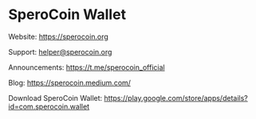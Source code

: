 SperoCoin Wallet
===============

Website: https://sperocoin.org

Support: helper@sperocoin.org

Announcements: https://t.me/sperocoin_official

Blog: https://sperocoin.medium.com/

Download SperoCoin Wallet: https://play.google.com/store/apps/details?id=com.sperocoin.wallet
